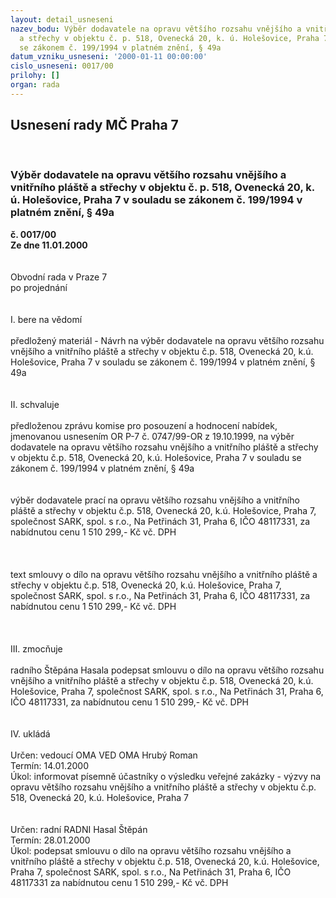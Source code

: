 ```yaml
---
layout: detail_usneseni
nazev_bodu: Výběr dodavatele na opravu většího rozsahu vnějšího a vnitřního pláště
  a střechy v objektu č. p. 518, Ovenecká 20, k. ú. Holešovice, Praha 7 v souladu
  se zákonem č. 199/1994 v platném znění, § 49a
datum_vzniku_usneseni: '2000-01-11 00:00:00'
cislo_usneseni: 0017/00
prilohy: []
organ: rada
---
```

<div id="ucUsn_pList" class="usn">
	<span><h2>Usnesení rady MČ Praha 7 </h2>
<br></span><div class="standBody">
<span><h3>Výběr dodavatele na opravu většího rozsahu vnějšího a vnitřního pláště a střechy v objektu č. p. 518, Ovenecká 20, k. ú. Holešovice, Praha 7 v souladu se zákonem č. 199/1994 v platném znění, § 49a</h3></span><div class="center">
		<strong>č. 0017/00</strong><br>
	</div>
<div class="center">
		<strong>Ze dne 11.01.2000</strong><br><br>
	</div>
<br>Obvodní rada v Praze 7<br>po projednání<br><br><br>I.	bere na vědomí<br><br> předložený materiál - Návrh na výběr dodavatele na opravu většího rozsahu vnějšího a vnitřního pláště a střechy v objektu č.p. 518, Ovenecká 20, k.ú. Holešovice, Praha 7 v souladu se zákonem č. 199/1994 v platném znění, § 49a<br><br><br>II.	schvaluje <br><br>předloženou zprávu komise pro posouzení a hodnocení nabídek, jmenovanou usnesením OR P-7 č. 0747/99-OR z 19.10.1999, na výběr dodavatele na opravu většího rozsahu vnějšího a vnitřního pláště a střechy v objektu č.p. 518, Ovenecká 20, k.ú. Holešovice, Praha 7 v souladu se zákonem č. 199/1994 v platném znění, § 49a<br><br><br>výběr dodavatele prací na opravu většího rozsahu vnějšího a vnitřního pláště a střechy v objektu č.p. 518, Ovenecká 20, k.ú. Holešovice, Praha 7, společnost SARK, spol. s r.o., Na Petřinách 31, Praha 6, IČO 48117331, za nabídnutou cenu 1 510 299,- Kč vč. DPH <br>                            <br><br><br>text smlouvy o dílo na opravu většího rozsahu vnějšího a vnitřního pláště a střechy v objektu č.p. 518, Ovenecká 20, k.ú. Holešovice, Praha 7, společnost SARK, spol. s r.o., Na Petřinách 31, Praha 6, IČO 48117331, za nabídnutou cenu 1 510 299,- Kč vč. DPH <br>                            <br><br> <br>III.	zmocňuje <br><br>radního Štěpána Hasala podepsat smlouvu o dílo na opravu většího rozsahu vnějšího a vnitřního pláště a střechy v objektu č.p. 518, Ovenecká 20, k.ú. Holešovice, Praha 7, společnost SARK, spol. s r.o., Na Petřinách 31, Praha 6, IČO 48117331, za nabídnutou cenu 1 510 299,- Kč vč. DPH <br>                            <br><br>IV.	ukládá <br><br> Určen:	vedoucí OMA	VED OMA Hrubý Roman<br>Termín: 14.01.2000<br>Úkol:	informovat písemně účastníky o výsledku veřejné zakázky - výzvy na opravu většího rozsahu vnějšího a vnitřního pláště a střechy v objektu č.p. 518, Ovenecká 20, k.ú. Holešovice, Praha 7<br> <br><br> Určen:	radní	RADNI Hasal Štěpán<br>Termín: 28.01.2000<br>Úkol:	podepsat smlouvu o dílo na opravu většího rozsahu vnějšího a vnitřního pláště a střechy v objektu č.p. 518, Ovenecká 20, k.ú. Holešovice, Praha 7, společnost SARK, spol. s r.o., Na Petřinách 31, Praha 6, IČO 48117331 za nabídnutou cenu 1 510 299,- Kč vč. DPH <br>                            <br>
</div>
</div>